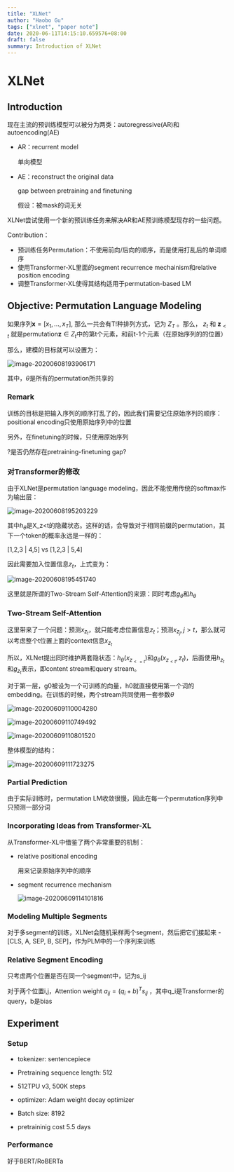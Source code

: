 ```yaml
---
title: "XLNet"
author: "Haobo Gu"
tags: ["xlnet", "paper note"]
date: 2020-06-11T14:15:10.659576+08:00
draft: false
summary: Introduction of XLNet
---
```

# XLNet

## Introduction

现在主流的预训练模型可以被分为两类：autoregressive(AR)和autoencoding(AE)

- AR：recurrent model

  单向模型

- AE：reconstruct the original data

  gap between pretraining and finetuning

  假设：被mask的词无关

XLNet尝试使用一个新的预训练任务来解决AR和AE预训练模型现存的一些问题。

Contribution：

- 预训练任务Permutation：不使用前向/后向的顺序，而是使用打乱后的单词顺序
- 使用Transformer-XL里面的segment recurrence mechainism和relative position encoding
- 调整Transformer-XL使得其结构适用于permutation-based LM

## Objective: Permutation Language Modeling

如果序列$\textbf{x} = [x_1, ...,x_T]$, 那么一共会有T!种排列方式，记为 $Z_T$ 。那么， $z_t$ 和 $\textbf{z}_{<t}$ 就是permutation$\textbf{z}\in Z_t$中的第t个元素，和前t-1个元素（在原始序列的的位置）

那么，建模的目标就可以设置为：

![image-20200608193906171](http://haobo-markdown.oss-cn-zhangjiakou.aliyuncs.com/markdown/2020-06-08-113906.png)

其中，$\theta$是所有的permutation所共享的

### Remark

训练的目标是把输入序列的顺序打乱了的，因此我们需要记住原始序列的顺序：positional encoding只使用原始序列中的位置

另外，在finetuning的时候，只使用原始序列

?是否仍然存在pretraining-finetuning gap?

### 对Transformer的修改

由于XLNet是permutation language modeling，因此不能使用传统的softmax作为输出层：

![image-20200608195203229](http://haobo-markdown.oss-cn-zhangjiakou.aliyuncs.com/markdown/2020-06-08-115203.png)

其中$h_\theta$是X_z<t的隐藏状态。这样的话，会导致对于相同前缀的permutation，其下一个token的概率永远是一样的：

[1,2,3 | 4,5] vs [1,2,3 | 5,4]

因此需要加入位置信息$z_t$，上式变为：

![image-20200608195451740](http://haobo-markdown.oss-cn-zhangjiakou.aliyuncs.com/markdown/2020-06-08-115451.png)

这里就是所谓的Two-Stream Self-Attention的来源：同时考虑$g_\theta$和$h_\theta$

### Two-Stream Self-Attention

这里带来了一个问题：预测$x_{z_t}$，就只能考虑位置信息$z_t$；预测$x_{z_j}, j > t$，那么就可以考虑整个t位置上面的context信息$x_{z_t}$

所以，XLNet提出同时维护两套隐状态：$h_\theta(x_{z_{<=t}})$和$g_\theta(x_{z_{<t}}, z_t)$，后面使用$h_{z_t}$和$g_{z_t}$表示，即content stream和query stream。

对于第一层，g0被设为一个可训练的向量，h0就直接使用第一个词的embedding。在训练的时候，两个stream共同使用一套参数$\theta$

![image-20200609110004280](http://haobo-markdown.oss-cn-zhangjiakou.aliyuncs.com/markdown/2020-06-09-030004.png)

![image-20200609110749492](http://haobo-markdown.oss-cn-zhangjiakou.aliyuncs.com/markdown/2020-06-09-030749.png)



![image-20200609110801520](http://haobo-markdown.oss-cn-zhangjiakou.aliyuncs.com/markdown/2020-06-09-030801.png)

整体模型的结构：

![image-20200609111723275](http://haobo-markdown.oss-cn-zhangjiakou.aliyuncs.com/markdown/2020-06-09-031723.png)

### Partial Prediction

由于实际训练时，permutation LM收敛很慢，因此在每一个permutation序列中只预测一部分词

### Incorporating Ideas from Transformer-XL

从Transformer-XL中借鉴了两个非常重要的机制：

- relative positional encoding

  用来记录原始序列中的顺序

- segment recurrence mechanism

  ![image-20200609114101816](http://haobo-markdown.oss-cn-zhangjiakou.aliyuncs.com/markdown/2020-06-09-034102.png)

### Modeling Multiple Segments

对于多segment的训练，XLNet会随机采样两个segment，然后把它们接起来 - [CLS, A, SEP, B, SEP]，作为PLM中的一个序列来训练

### Relative Segment Encoding

只考虑两个位置是否在同一个segment中，记为s_ij

对于两个位置i,j，Attention weight $a_{ij}=(q_i+b)^Ts_{ij}$ ，其中q_i是Transformer的query，b是bias



## Experiment

### Setup

- tokenizer: sentencepiece

- Pretraining sequence length: 512

- 512TPU v3, 500K steps
- optimizer: Adam weight decay optimizer
- Batch size: 8192
- pretraininig cost 5.5 days

### Performance

好于BERT/RoBERTa





